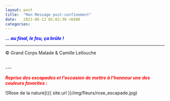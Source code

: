 ```yaml
---
layout: post
title:  "Mon Message post-confinement"
date:   2021-06-13 05:02:30 +0400
categories: 
---
```



<span style="color: blue">***... au final, le feu, ça brûle !***</span>
<br/>


---
&copy;  Grand Corps Malade & Camille Lellouche

<br>
---


<span style="color: red">***Reprise des escapades et l'occasion de mettre à l'honneur une des couleurs favorites :***</span>


![Rose de la nature]({{ site.url }}/img/fleurs/rose_escapade.jpg)